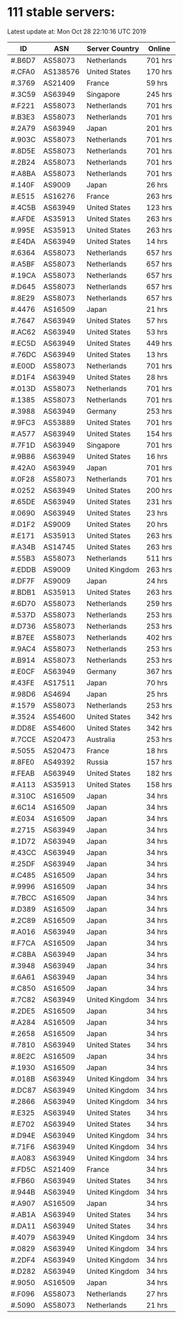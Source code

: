 # 111 stable servers:

Latest update at: Mon Oct 28 22:10:16 UTC 2019

| ID | ASN | Server Country | Online |
| -- | --- | -------------- | ------ |
| #.B6D7 | AS58073 | Netherlands | 701 hrs |
| #.CFA0 | AS138576 | United States | 170 hrs |
| #.3769 | AS21409 | France | 59 hrs |
| #.3C59 | AS63949 | Singapore | 245 hrs |
| #.F221 | AS58073 | Netherlands | 701 hrs |
| #.B3E3 | AS58073 | Netherlands | 701 hrs |
| #.2A79 | AS63949 | Japan | 201 hrs |
| #.903C | AS58073 | Netherlands | 701 hrs |
| #.8D5E | AS58073 | Netherlands | 701 hrs |
| #.2B24 | AS58073 | Netherlands | 701 hrs |
| #.A8BA | AS58073 | Netherlands | 701 hrs |
| #.140F | AS9009 | Japan | 26 hrs |
| #.E515 | AS16276 | France | 263 hrs |
| #.4C5B | AS63949 | United States | 123 hrs |
| #.AFDE | AS35913 | United States | 263 hrs |
| #.995E | AS35913 | United States | 263 hrs |
| #.E4DA | AS63949 | United States | 14 hrs |
| #.6364 | AS58073 | Netherlands | 657 hrs |
| #.A5BF | AS58073 | Netherlands | 657 hrs |
| #.19CA | AS58073 | Netherlands | 657 hrs |
| #.D645 | AS58073 | Netherlands | 657 hrs |
| #.8E29 | AS58073 | Netherlands | 657 hrs |
| #.4476 | AS16509 | Japan | 21 hrs |
| #.7647 | AS63949 | United States | 57 hrs |
| #.AC62 | AS63949 | United States | 53 hrs |
| #.EC5D | AS63949 | United States | 449 hrs |
| #.76DC | AS63949 | United States | 13 hrs |
| #.E00D | AS58073 | Netherlands | 701 hrs |
| #.D1F4 | AS63949 | United States | 28 hrs |
| #.013D | AS58073 | Netherlands | 701 hrs |
| #.1385 | AS58073 | Netherlands | 701 hrs |
| #.3988 | AS63949 | Germany | 253 hrs |
| #.9FC3 | AS53889 | United States | 701 hrs |
| #.A577 | AS63949 | United States | 154 hrs |
| #.7F1D | AS63949 | Singapore | 701 hrs |
| #.9B86 | AS63949 | United States | 16 hrs |
| #.42A0 | AS63949 | Japan | 701 hrs |
| #.0F28 | AS58073 | Netherlands | 701 hrs |
| #.0252 | AS63949 | United States | 200 hrs |
| #.65DE | AS63949 | United States | 231 hrs |
| #.0690 | AS63949 | United States | 23 hrs |
| #.D1F2 | AS9009 | United States | 20 hrs |
| #.E171 | AS35913 | United States | 263 hrs |
| #.A34B | AS14745 | United States | 263 hrs |
| #.55B3 | AS58073 | Netherlands | 511 hrs |
| #.EDDB | AS9009 | United Kingdom | 263 hrs |
| #.DF7F | AS9009 | Japan | 24 hrs |
| #.BDB1 | AS35913 | United States | 263 hrs |
| #.6D70 | AS58073 | Netherlands | 259 hrs |
| #.537D | AS58073 | Netherlands | 253 hrs |
| #.D736 | AS58073 | Netherlands | 253 hrs |
| #.B7EE | AS58073 | Netherlands | 402 hrs |
| #.9AC4 | AS58073 | Netherlands | 253 hrs |
| #.B914 | AS58073 | Netherlands | 253 hrs |
| #.E0CF | AS63949 | Germany | 367 hrs |
| #.43FE | AS17511 | Japan | 70 hrs |
| #.98D6 | AS4694 | Japan | 25 hrs |
| #.1579 | AS58073 | Netherlands | 253 hrs |
| #.3524 | AS54600 | United States | 342 hrs |
| #.DD8E | AS54600 | United States | 342 hrs |
| #.7CCE | AS20473 | Australia | 253 hrs |
| #.5055 | AS20473 | France | 18 hrs |
| #.8FE0 | AS49392 | Russia | 157 hrs |
| #.FEAB | AS63949 | United States | 182 hrs |
| #.A113 | AS35913 | United States | 158 hrs |
| #.310C | AS16509 | Japan | 34 hrs |
| #.6C14 | AS16509 | Japan | 34 hrs |
| #.E034 | AS16509 | Japan | 34 hrs |
| #.2715 | AS63949 | Japan | 34 hrs |
| #.1D72 | AS63949 | Japan | 34 hrs |
| #.43CC | AS63949 | Japan | 34 hrs |
| #.25DF | AS63949 | Japan | 34 hrs |
| #.C485 | AS16509 | Japan | 34 hrs |
| #.9996 | AS16509 | Japan | 34 hrs |
| #.7BCC | AS16509 | Japan | 34 hrs |
| #.D389 | AS16509 | Japan | 34 hrs |
| #.2C89 | AS16509 | Japan | 34 hrs |
| #.A016 | AS63949 | Japan | 34 hrs |
| #.F7CA | AS16509 | Japan | 34 hrs |
| #.C8BA | AS63949 | Japan | 34 hrs |
| #.3948 | AS63949 | Japan | 34 hrs |
| #.6A61 | AS63949 | Japan | 34 hrs |
| #.C850 | AS16509 | Japan | 34 hrs |
| #.7C82 | AS63949 | United Kingdom | 34 hrs |
| #.2DE5 | AS16509 | Japan | 34 hrs |
| #.A284 | AS16509 | Japan | 34 hrs |
| #.2658 | AS16509 | Japan | 34 hrs |
| #.7810 | AS63949 | United States | 34 hrs |
| #.8E2C | AS16509 | Japan | 34 hrs |
| #.1930 | AS16509 | Japan | 34 hrs |
| #.018B | AS63949 | United Kingdom | 34 hrs |
| #.DC87 | AS63949 | United Kingdom | 34 hrs |
| #.2866 | AS63949 | United Kingdom | 34 hrs |
| #.E325 | AS63949 | United States | 34 hrs |
| #.E702 | AS63949 | United States | 34 hrs |
| #.D94E | AS63949 | United Kingdom | 34 hrs |
| #.71F6 | AS63949 | United Kingdom | 34 hrs |
| #.A083 | AS63949 | United Kingdom | 34 hrs |
| #.FD5C | AS21409 | France | 34 hrs |
| #.FB60 | AS63949 | United States | 34 hrs |
| #.944B | AS63949 | United Kingdom | 34 hrs |
| #.A907 | AS16509 | Japan | 34 hrs |
| #.AB1A | AS63949 | United States | 34 hrs |
| #.DA11 | AS63949 | United States | 34 hrs |
| #.4079 | AS63949 | United Kingdom | 34 hrs |
| #.0829 | AS63949 | United Kingdom | 34 hrs |
| #.2DF4 | AS63949 | United Kingdom | 34 hrs |
| #.D282 | AS63949 | United Kingdom | 34 hrs |
| #.9050 | AS16509 | Japan | 34 hrs |
| #.F096 | AS58073 | Netherlands | 27 hrs |
| #.5090 | AS58073 | Netherlands | 21 hrs |

